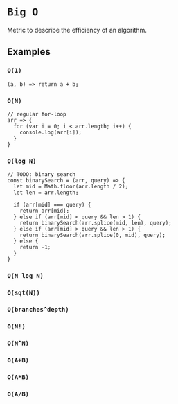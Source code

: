 # `Big O`

Metric to describe the efficiency of an algorithm.

## Examples

### `O(1)`
  ```
  (a, b) => return a + b;
  ```
### `O(N)`
  ```
  // regular for-loop
  arr => {
    for (var i = 0; i < arr.length; i++) {
      console.log(arr[i]);
    }
  }
  ```
### `O(log N)`
  ```
  // TODO: binary search
  const binarySearch = (arr, query) => {
    let mid = Math.floor(arr.length / 2);
    let len = arr.length;
    
    if (arr[mid] === query) {
      return arr[mid];
    } else if (arr[mid] < query && len > 1) { 
      return binarySearch(arr.splice(mid, len), query);
    } else if (arr[mid] > query && len > 1) { 
      return binarySearch(arr.splice(0, mid), query);
    } else {
      return -1;
    }
  }
  ```
### `O(N log N)`
### `O(sqt(N))`
### `O(branches^depth)`
### `O(N!)`
### `O(N^N)`
### `O(A+B)`
### `O(A*B)`
### `O(A/B)`